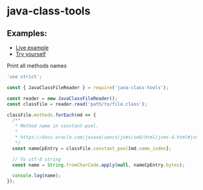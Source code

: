 # java-class-tools

## Examples:
- [Live example](https://rawgit.com/leonardosnt/java-class-tools/master/examples/browser.html)  
- [Try yourself](https://runkit.com/leonardosnt/java-class-tools-example)  

Print all methods names
```javascript
'use strict';

const { JavaClassFileReader } = require('java-class-tools');

const reader = new JavaClassFileReader();
const classFile = reader.read('path/to/file.class');

classFile.methods.forEach(md => {
  /**
   * Method name in constant-pool.
   * 
   * https://docs.oracle.com/javase/specs/jvms/se8/html/jvms-4.html#jvms-4.4.7
   */
  const nameCpEntry = classFile.constant_pool[md.name_index];

  // To utf-8 string
  const name = String.fromCharCode.apply(null, nameCpEntry.bytes);

  console.log(name);
});
```



